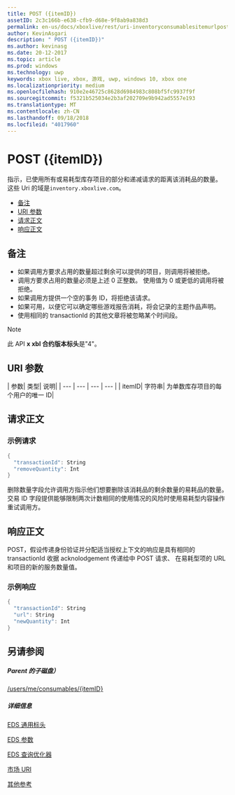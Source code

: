 ```yaml
---
title: POST ({itemID})
assetID: 2c3c166b-e638-cfb9-d68e-9f8ab9a838d3
permalink: en-us/docs/xboxlive/rest/uri-inventoryconsumablesitemurlpost.html
author: KevinAsgari
description: " POST ({itemID})"
ms.author: kevinasg
ms.date: 20-12-2017
ms.topic: article
ms.prod: windows
ms.technology: uwp
keywords: xbox live, xbox, 游戏, uwp, windows 10, xbox one
ms.localizationpriority: medium
ms.openlocfilehash: 910e2e46725c8628d6984983c808bf5fc9937f9f
ms.sourcegitcommit: f5321b525034e2b3af202709e9b942ad5557e193
ms.translationtype: MT
ms.contentlocale: zh-CN
ms.lasthandoff: 09/18/2018
ms.locfileid: "4017960"
---
```

# <a name="post-itemid"></a>POST ({itemID})
指示，已使用所有或易耗型库存项目的部分和递减请求的距离该消耗品的数量。
这些 Uri 的域是`inventory.xboxlive.com`。

  * [备注](#ID4EX)
  * [URI 参数](#ID4EQB)
  * [请求正文](#ID4E2B)
  * [响应正文](#ID4ENC)

<a id="ID4EX"></a>


## <a name="remarks"></a>备注

   * 如果调用方要求占用的数量超过剩余可以提供的项目，则调用将被拒绝。
   * 调用方要求占用的数量必须是上述 0 正整数。 使用值为 0 或更低的调用将被拒绝。
   * 如果调用方提供一个空的事务 ID，将拒绝该请求。
   * 如果可用，以便它可以确定哪些游戏报告消耗，将会记录的主题作品声明。
   * 使用相同的 transactionId 的其他文章将被忽略某个时间段。


> [!NOTE]
> 此 API <b>x xbl 合约版本标头</b>是"4"。


<a id="ID4EQB"></a>


## <a name="uri-parameters"></a>URI 参数

| 参数| 类型| 说明|
| --- | --- | --- | --- |
| itemID| 字符串| 为单数库存项目的每个用户的唯一 ID|

<a id="ID4E2B"></a>


## <a name="request-body"></a>请求正文

<a id="ID4EBC"></a>


### <a name="sample-request"></a>示例请求


```cpp
{
  "transactionId": String
  "removeQuantity": Int
}

```


删除数量字段允许调用方指示他们想要删除该消耗品的剩余数量的易耗品的数量。 交易 ID 字段提供能够限制两次计数相同的使用情况的风险时使用易耗型内容操作重试调用方。

<a id="ID4ENC"></a>


## <a name="response-body"></a>响应正文

POST，假设传递身份验证并分配适当授权上下文的响应是具有相同的 transactionId 收据 acknolodgement 传递给中 POST 请求、 在易耗型项的 URL 和项目的新的服务数量值。

<a id="ID4EVC"></a>


### <a name="sample-response"></a>示例响应


```cpp
{
  "transactionId": String
  "url": String
  "newQuantity": Int
}

```


<a id="ID4E6C"></a>


## <a name="see-also"></a>另请参阅

<a id="ID4EBD"></a>


##### <a name="parent"></a>Parent 的子磁盘）

[/users/me/consumables/{itemID}](uri-inventoryconsumablesitemurl.md)


<a id="ID4ELD"></a>


##### <a name="further-information"></a>详细信息

[EDS 通用标头](../../additional/edscommonheaders.md)

 [EDS 参数](../../additional/edsparameters.md)

 [EDS 查询优化器](../../additional/edsqueryrefiners.md)

 [市场 URI](atoc-reference-marketplace.md)

 [其他参考](../../additional/atoc-xboxlivews-reference-additional.md)
